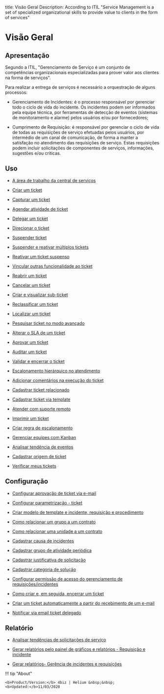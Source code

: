title: Visão Geral
Description: According to ITIL "Service Management is a set of specialized organizational skills to provide value to clients in the form of services"
# Visão Geral

Apresentação
----------------

Segundo a ITIL, "Gerenciamento de Serviço é um conjunto de competências organizacionais especializadas para prover valor aos clientes na forma de serviços".

Para realizar a entrega de serviços é necessário a orquestração de alguns processos:

-   Gerenciamento de Incidentes: é o processo responsável por gerenciar todo o ciclo de vida do incidente. Os incidentes podem ser informados pela equipe técnica, por ferramentas de detecção de eventos (sistemas de monitoramento e alarme) pelos usuários e/ou por fornecedores;

-   Cumprimento de Requisição: é responsável por gerenciar o ciclo de vida de todas as requisições de serviço efetuadas pelos usuários, por intermédio de um canal de comunicação, de forma a manter a satisfação no atendimento das requisições de serviço. Estas requisições podem incluir solicitações de componentes de serviços, informações, sugestões e/ou críticas.

Uso
-------

- [A área de trabalho da central de serviços](/pt-br/4biz-helium/processes/tickets/use/desktop-of-service-desk.html)

- [Criar um ticket](/pt-br/4biz-helium/processes/tickets/use/create-ticket.html)

- [Capturar um ticket](/pt-br/4biz-helium/processes/tickets/use/capture-ticket.html)

- [Agendar atividade de ticket](/pt-br/4biz-helium/processes/tickets/use/schedule-ticket-activity.html)

- [Delegar um ticket](/pt-br/4biz-helium/processes/tickets/use/delegate-ticket.html)

- [Direcionar o ticket](/pt-br/4biz-helium/processes/tickets/use/direct-the-ticket.html)

- [Suspender ticket](/pt-br/4biz-helium/processes/tickets/use/suspend-ticket.html)

- [Suspender e reativar múltiplos tickets](/pt-br/4biz-helium/processes/tickets/use/suspend-and-reactivate-tickets.html)

- [Reativar um ticket suspenso](/pt-br/4biz-helium/processes/tickets/use/reactivate-a-ticket-suspended.html)

- [Vincular outras funcionalidade ao ticket](/pt-br/4biz-helium/processes/tickets/use/link-other-functionalities-to-the-ticket.html)

- [Reabrir um ticket](/pt-br/4biz-helium/processes/tickets/use/reopen-ticket.html)

- [Cancelar um ticket](/pt-br/4biz-helium/processes/tickets/use/cancel-ticket.html)

- [Criar e visualizar sub-ticket](/pt-br/4biz-helium/processes/tickets/use/create-and-view-sub-request.html)

- [Reclassificar um ticket](/pt-br/4biz-helium/processes/tickets/use/reclassify-ticket.html)

- [Localizar um ticket](/pt-br/4biz-helium/processes/tickets/use/locate-a-ticket.html)

- [Pesquisar ticket no modo avançado](/pt-br/4biz-helium/processes/tickets/use/search-ticket-in-the-advanced-mode.html)

- [Alterar o SLA de um ticket](/pt-br/4biz-helium/processes/tickets/use/change-SLA-of-a-ticket.html)

- [Aprovar um ticket](/pt-br/4biz-helium/processes/tickets/use/approve-a-ticket.html)

- [Auditar um ticket](/pt-br/4biz-helium/processes/tickets/use/audit-a-ticket.html)

- [Validar e encerrar o ticket](/pt-br/4biz-helium/processes/tickets/use/validate-ticket.html)

- [Escalonamento hierárquico no atendimento](/pt-br/4biz-helium/processes/tickets/use/hierarchical-escalation-in-the-attendance.html)

- [Adicionar comentários na execução do ticket](/pt-br/4biz-helium/processes/tickets/use/register-ticket-occurrences.html)

- [Cadastrar ticket relacionado](/pt-br/4biz-helium/processes/tickets/use/register-ticket-related.html)

- [Cadastrar ticket via template](/pt-br/4biz-helium/processes/tickets/use/register-ticket-via-template.html)

- [Atender com suporte remoto](/pt-br/4biz-helium/processes/tickets/use/attend-with-remote-support.html)

- [Imprimir um ticket](/pt-br/4biz-helium/processes/tickets/use/print-ticket.html)

- [Criar regra de escalonamento](/pt-br/4biz-helium/processes/tickets/use/create-escalation-rule.html)

- [Gerenciar equipes com Kanban](/pt-br/4biz-helium/processes/tickets/use/manage-a-ticket-with-Kanban.html)

- [Analisar tendência de eventos](/pt-br/4biz-helium/processes/tickets/use/analyze-event-trends.html)

- [Cadastrar origem de ticket](/pt-br/4biz-helium/processes/tickets/use/register-ticket-source.html)

- [Verificar meus tickets](/pt-br/4biz-helium/processes/tickets/use/verify-my-tickets.html)

Configuração
-----------------

- [Configurar aprovação de ticket via e-mail](/pt-br/4biz-helium/processes/tickets/configuration/approve-request-via-email.html)

- [Configurar parametrização - ticket](/pt-br/4biz-helium/platform-administration/parameters-list/configure-parametrization-ticket.html)

- [Criar modelo de template e incidente, requisição e procedimento](/pt-br/4biz-helium/processes/tickets/configuration/create-template-of-ticket.html)

- [Como relacionar um grupo a um contrato](/pt-br/4biz-helium/processes/tickets/configuration/relate-group-to-contract.html)

- [Como relacionar uma unidade a um contrato](/pt-br/4biz-helium/processes/tickets/configuration/relate-unit-to-contract.html)

- [Cadastrar causa de incidentes](/pt-br/4biz-helium/processes/portfolio-and-catalog/configuration/register-cause-incidents.html)

- [Cadastrar grupo de atividade periódica](/pt-br/4biz-helium/additional-features/automation-of-operation/configuration/periodic-activity-group.html)

- [Cadastrar justificativa de solicitação](/pt-br/4biz-helium/processes/portfolio-and-catalog/configuration/register-request-justification.html)

- [Cadastrar categoria de solução](/pt-br/4biz-helium/processes/portfolio-and-catalog/configuration/register-solution-category.html)
 
- [Configurar permissão de acesso do gerenciamento de requisições/incidentes](/pt-br/4biz-helium/initial-settings/access-settings/profile/access-ticket-management.html)

- [Como criar e, em seguida, encerrar um ticket](/pt-br/4biz-helium/processes/tickets/configuration/create-then-close-ticket.html)

- [Criar um ticket automaticamente a partir do recebimento de um e-mail](/pt-br/4biz-helium/processes/tickets/configuration/create-ticket-receiving-email.html)

- [Notificar via email ticket delegado](/pt-br/4biz-helium/processes/tickets/configuration/notification-delegated-email-ticket.html)

Relatório
----------

- [Analisar tendências de solicitações de serviço](/pt-br/4biz-helium/processes/tickets/use/analyse-service-request-trends.html)

- [Gerar relatórios pelo painel de gráficos e relatórios - Requisição e incidente](/pt-br/4biz-helium/processes/tickets/use/generate-report-through-the-panel-of-charts.html)

- [Gerar relatórios- Gerência de incidentes e requisições](/pt-br/4biz-helium/processes/tickets/use/generate-reports-tickets.html)

!!! tip "About"

    <b>Product/Version:</b> 4biz | Helium &nbsp;&nbsp;
    <b>Updated:</b>11/03/2020
